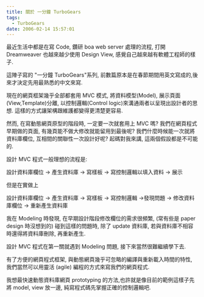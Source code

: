 ```yaml
---
title: 關於 一分鐘 TurboGears
tags:
  - TurboGears
date: 2006-02-14 15:57:01
---
```


最近生活中都是在寫 Code, 鑽研 boa web server 處理的流程,
打開 Dreamweaver 也越來越少使用 Design View,
感覺自己越來越有軟體工程師的樣子.

這陣子寫的 "一分鐘 TurboGears"系列, 前數篇原本是在春節期間用英文寫成的,後來才決定先用最熟悉的中文來寫.

現在的網頁框架幾乎全部都套用 MVC 模式, 將資料模型(Model), 展示頁面(View,Template)分離, 以控制邏輯(Control logic)來溝通兩者以呈現出設計者的思想. 這樣的方式讓架構跟維護都變得更清楚更容易.

然而, 在寫動態網頁原型的階段時, 一定要一次就套用上 MVC 嗎?
我們在網頁程式早期做的頁面, 有幾頁能不做大修改就能留用到最後呢?
我們什麼時候能一次就將資料庫欄位, 互相間的關聯性一次設計好呢?
起碼對我來講, 這兩個假設都是不可能的.

設計 MVC 程式一般理想的流程是:

設計資料庫欄位 -> 產生資料庫 -> 寫樣板 -> 寫控制邏輯以填入資料 -> 展示

但是在實做上

設計資料庫欄位 -> 產生資料庫 -> 寫樣板 -> 寫控制邏輯
->發現問題 -> 修改資料庫欄位 -> 重新產生資料庫

我在 Modeling 時發現, 在早期設計階段修改欄位的需求很頻繁, (常有些是 paper design 時沒想到的)
碰到這樣的問題時, 除了 update 資料庫, 若與資料庫不相容時還得將資料庫刪除, 再重新產生.

設計 MVC 程式在第一關就遇到 Modeling 問題, 接下來當然很難繼續學下去.

有了方便的網頁程式框架, 與動態網頁幾乎可忽略的編譯與重新載入時間的特性, 我們當然可以用靈活 (agile) 編程的方式來寫我們的網頁程式. 

我想最快速動態資料庫網頁 prototyping 的方法,也許就是像目前的範例這樣子先將 model, view 放一邊, 純寫程式碼先掌握正確的控制邏輯吧.